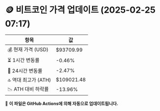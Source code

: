 # 🪙 비트코인 가격 업데이트 (2025-02-25 07:17)

| 항목                | 값 |
|--------------------|----------------|
| 💰 현재 가격 (USD) | $93709.99 |
| ⏳ 1시간 변동률    | -0.46% |
| 📆 24시간 변동률   | -2.47% |
| 🔝 역대 최고가 (ATH) | $109021.48 |
| 📉 ATH 대비 하락률 | -13.96% |

🔄 **이 파일은 GitHub Actions에 의해 자동으로 업데이트됩니다.**
